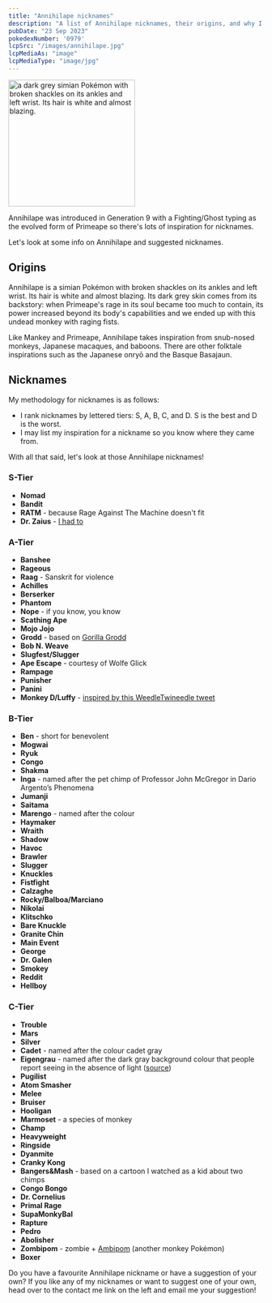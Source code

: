 ```yaml
---
title: "Annihilape nicknames"
description: "A list of Annihilape nicknames, their origins, and why I think they're cool."
pubDate: "23 Sep 2023"
pokedexNumber: '0979'
lcpSrc: "/images/annihilape.jpg"
lcpMediaAs: "image"
lcpMediaType: "image/jpg"
---
```


<div class="img-center"><img src="/images/annihilape.jpg" width="250px" height="250px" alt="a dark grey simian Pokémon with broken shackles on its ankles and left wrist. Its hair is white and almost blazing."></div>

Annihilape was introduced in Generation 9 with a Fighting/Ghost typing as the evolved form of Primeape so there's lots of inspiration for nicknames.

Let's look at some info on Annihilape and suggested nicknames.

## Origins

Annihilape is a simian Pokémon with broken shackles on its ankles and left wrist. Its hair is white and almost blazing. Its dark grey skin comes from its backstory: when Primeape's rage in its soul became too much to contain, its power increased beyond its body's capabilities and we ended up with this undead monkey with raging fists.

Like Mankey and Primeape, Annihilape takes inspiration from snub-nosed monkeys, Japanese macaques, and baboons. There are other folktale inspirations such as the Japanese onryō and the Basque Basajaun.

## Nicknames

My methodology for nicknames is as follows:

* I rank nicknames by lettered tiers: S, A, B, C, and D. S is the best and D is the worst.
* I may list my inspiration for a nickname so you know where they came from.

With all that said, let's look at those Annihilape nicknames!

### S-Tier

* **Nomad**
* **Bandit**
* **RATM** - because Rage Against The Machine doesn't fit
* **Dr. Zaius** - [I had to](https://www.youtube.com/watch?v=JlmzUEQxOvA)

### A-Tier

* **Banshee**
* **Rageous**
* **Raag** - Sanskrit for violence
* **Achilles**
* **Berserker**
* **Phantom**
* **Nope** - if you know, you know
* **Scathing Ape**
* **Mojo Jojo**
* **Grodd** - based on [Gorilla Grodd](https://en.wikipedia.org/wiki/Gorilla_Grodd)
* **Bob N. Weave**
* **Slugfest/Slugger**
* **Ape Escape** - courtesy of Wolfe Glick
* **Rampage**
* **Punisher**
* **Panini**
* **Monkey D/Luffy** - [inspired by this WeedleTwineedle tweet](https://x.com/WeedleTwineedle/status/1744963254844043528)

### B-Tier

* **Ben** - short for benevolent
* **Mogwai**
* **Ryuk**
* **Congo**
* **Shakma**
* **Inga** - named after the pet chimp of Professor John McGregor in Dario Argento’s Phenomena
* **Jumanji**
* **Saitama**
* **Marengo** - named after the colour
* **Haymaker**
* **Wraith**
* **Shadow**
* **Havoc**
* **Brawler**
* **Slugger**
* **Knuckles**
* **Fistfight**
* **Calzaghe**
* **Rocky/Balboa/Marciano**
* **Nikolai**
* **Klitschko**
* **Bare Knuckle**
* **Granite Chin**
* **Main Event**
* **George**
* **Dr. Galen**
* **Smokey**
* **Reddit**
* **Hellboy**

### C-Tier

* **Trouble**
* **Mars**
* **Silver**
* **Cadet** - named after the colour cadet gray
* **Eigengrau** - named after the dark gray background colour that people report seeing in the absence of light ([source](https://en.wikipedia.org/wiki/Eigengrau))
* **Pugilist**
* **Atom Smasher**
* **Melee**
* **Bruiser**
* **Hooligan**
* **Marmoset** - a species of monkey
* **Champ**
* **Heavyweight**
* **Ringside**
* **Dyanmite**
* **Cranky Kong**
* **Bangers&Mash** - based on a cartoon I watched as a kid about two chimps
* **Congo Bongo**
* **Dr. Cornelius**
* **Primal Rage**
* **SupaMonkyBal**
* **Rapture**
* **Pedro**
* **Abolisher**
* **Zombipom** - zombie + [Ambipom](/nicknames/ambipom/) (another monkey Pokémon)
* **Boxer**

Do you have a favourite Annihilape nickname or have a suggestion of your own? If you like any of my nicknames or want to suggest one of your own, head over to the contact me link on the left and email me your suggestion!